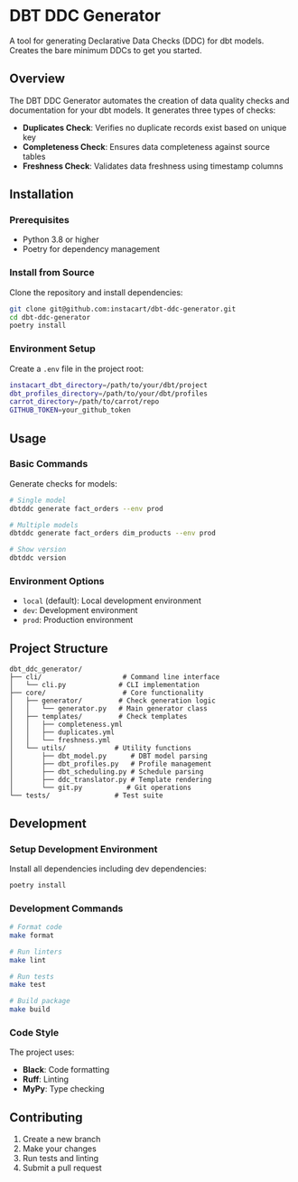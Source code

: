 # DBT DDC Generator

A tool for generating Declarative Data Checks (DDC) for dbt models.
Creates the bare minimum DDCs to get you started.

## Overview

The DBT DDC Generator automates the creation of data quality checks and documentation for your dbt models. It generates three types of checks:

- **Duplicates Check**: Verifies no duplicate records exist based on unique key
- **Completeness Check**: Ensures data completeness against source tables
- **Freshness Check**: Validates data freshness using timestamp columns

## Installation

### Prerequisites

- Python 3.8 or higher
- Poetry for dependency management

### Install from Source

Clone the repository and install dependencies:
```bash
git clone git@github.com:instacart/dbt-ddc-generator.git
cd dbt-ddc-generator
poetry install
```

### Environment Setup

Create a `.env` file in the project root:
```bash
instacart_dbt_directory=/path/to/your/dbt/project
dbt_profiles_directory=/path/to/your/dbt/profiles
carrot_directory=/path/to/carrot/repo
GITHUB_TOKEN=your_github_token
```

## Usage

### Basic Commands

Generate checks for models:
```bash
# Single model
dbtddc generate fact_orders --env prod

# Multiple models
dbtddc generate fact_orders dim_products --env prod

# Show version
dbtddc version
```

### Environment Options

- `local` (default): Local development environment
- `dev`: Development environment
- `prod`: Production environment

## Project Structure

```
dbt_ddc_generator/
├── cli/                    # Command line interface
│   └── cli.py             # CLI implementation
├── core/                   # Core functionality
│   ├── generator/         # Check generation logic
│   │   └── generator.py   # Main generator class
│   ├── templates/         # Check templates
│   │   ├── completeness.yml
│   │   ├── duplicates.yml
│   │   └── freshness.yml
│   └── utils/            # Utility functions
│       ├── dbt_model.py      # DBT model parsing
│       ├── dbt_profiles.py   # Profile management
│       ├── dbt_scheduling.py # Schedule parsing
│       ├── ddc_translator.py # Template rendering
│       └── git.py           # Git operations
└── tests/                # Test suite
```

## Development

### Setup Development Environment

Install all dependencies including dev dependencies:
```bash
poetry install
```

### Development Commands

```bash
# Format code
make format

# Run linters
make lint

# Run tests
make test

# Build package
make build
```

### Code Style

The project uses:
- **Black**: Code formatting
- **Ruff**: Linting
- **MyPy**: Type checking

## Contributing

1. Create a new branch
2. Make your changes
3. Run tests and linting
4. Submit a pull request
